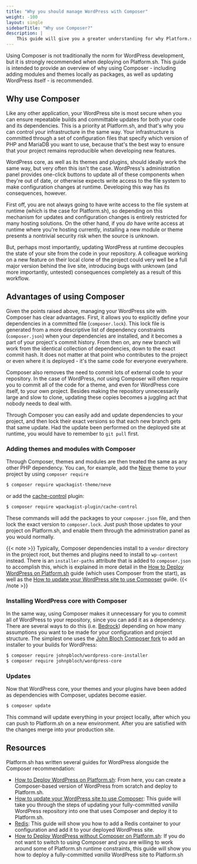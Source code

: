 ```yaml
---
title: "Why you should manage WordPress with Composer"
weight: -100
layout: single
sidebarTitle: "Why use Composer?"
description: |
    This guide will give you a greater understanding for why Platform.sh recommends using Composer to manage WordPress. 
---
```



Using Composer is not traditionally the norm for WordPress development, but it is strongly recommended when deploying on Platform.sh. This guide is intended to provide an overview of why using Composer - including adding modules and themes locally as packages, as well as updating WordPress itself - is recommended. 

## Why use Composer

Like any other application, your WordPress site is most secure when you can ensure repeatable builds and committable updates for both your code and its dependencies. This is a priority at Platform.sh, and that's why you can control your infrastructure in the same way. Your infrastructure is committed through a set of configuration files that specify which version of PHP and MariaDB you want to use, because that's the best way to ensure that your project remains reproducible when developing new features.

WordPress core, as well as its themes and plugins, should ideally work the same way, but very often this isn't the case. WordPress's administration panel provides one-click buttons to update all of these components when they're out of date, or otherwise expects write access to the file system to make configuration changes at runtime. Developing this way has its consequences, however. 

First off, you are not always going to have write access to the file system at runtime (which is the case for Platform.sh), so depending on this mechanism for updates and configuration changes is entirely restricted for many hosting solutions. On the other hand, if you *do* have write access at runtime where you're hosting currently, installing a new module or theme presents a nontrivial security risk when the source is unknown. 

But, perhaps most importantly, updating WordPress at runtime decouples the state of your site from the code in your repository. A colleague working on a new feature on their local clone of the project could very well be a full major version behind the live site, introducing bugs with unknown (and more importantly, untested) consequences completely as a result of this workflow. 

## Advantages of using Composer

Given the points raised above, managing your WordPress site with Composer has clear advantages. First, it allows you to explicitly define your dependencies in a committed file (`composer.lock`). This lock file is generated from a more descriptive list of dependency constraints (`composer.json`) when your dependencies are installed, and it becomes a part of your project's commit history. From then on, any new branch will work from the identical collection of dependencies, down to the exact commit hash. It does not matter at that point who contributes to the project or even where it is deployed - it's the same code for everyone everywhere.

Composer also removes the need to commit lots of external code to your repository. In the case of WordPress, *not* using Composer will often require you to commit all of the code for a theme, and even for WordPress core itself, to your own project. Besides making the repository unnecessarily large and slow to clone, updating these copies becomes a juggling act that nobody needs to deal with.  

Through Composer you can easily add and update dependencies to your project, and then lock their exact versions so that each new branch gets that same update. Had the update been performed on the deployed site at runtime, you would have to remember to `git pull` first.

### Adding themes and modules with Composer

Through Composer, themes and modules are then treated the same as any other PHP dependency. You can, for example, add the [Neve](https://wordpress.org/themes/neve/) theme to your project by using `composer require`

```bash
$ composer require wpackagist-theme/neve
```

or add the [cache-control](https://wordpress.org/plugins/cache-control-by-cacholong/) plugin:

```bash
$ composer require wpackagist-plugin/cache-control
```

These commands will add the packages to your `composer.json` file, and then lock the exact version to `composer.lock`. Just push those updates to your project on Platform.sh, and enable them through the administration panel as you would normally. 

{{< note >}}
Typically, Composer dependencies install to a `vendor` directory in the project root, but themes and plugins need to install to `wp-content` instead. There is an `installer-paths` attribute that is added to `composer.json` to accomplish this, which is explained in more detail in the [How to Deploy WordPress on Platform.sh](/guides/wordpress/deploy/_index.md) guide (which uses Composer from the start), as well as the [How to update your WordPress site to use Composer](/guides/wordpress/composer/migrate.md) guide. 
{{< /note >}}


### Installing WordPress core with Composer

In the same way, using Composer makes it unnecessary for you to commit all of WordPress to your repository, since you can add it as a dependency. There are several ways to do this (i.e. [Bedrock](https://github.com/platformsh-templates/wordpress-bedrock)) depending on how many assumptions you want to be made for your configuration and project structure. The simplest one uses the [John Bloch Composer fork](https://github.com/johnpbloch/wordpress) to add an installer to your builds for WordPress:

```bash
$ composer require johnpbloch/wordpress-core-installer
$ composer require johnpbloch/wordpress-core
```

### Updates

Now that WordPress core, your themes and your plugins have been added as dependencies with Composer, updates become easier. 

```bash
$ composer update
```

This command will update everything in your project locally, after which you can push to Platform.sh on a new environment. After you are satisfied with the changes merge into your production site. 

## Resources

Platform.sh has written several guides for WordPress alongside the Composer recommendation:

- [How to Deploy WordPress on Platform.sh](/guides/wordpress/deploy/_index.md): From here, you can create a Composer-based version of WordPress from scratch and deploy to Platform.sh.
- [How to update your WordPress site to use Composer](/guides/wordpress/composer/migrate.md): This guide will take you through the steps of updating your fully-committed *vanilla* WordPress repository into one that uses Composer and deploy it to Platform.sh.
- [Redis](/guides/wordpress/redis.md): This guide will show you how to add a Redis container to your configuration and add it to your deployed WordPress site.
- [How to Deploy WordPress without Composer on Platform.sh](/guides/wordpress/vanilla/_index.md): If you do not want to switch to using Composer and you are willing to work around some of Platform.sh runtime constraints, this guide will show you how to deploy a fully-committed *vanilla* WordPress site to Platform.sh
